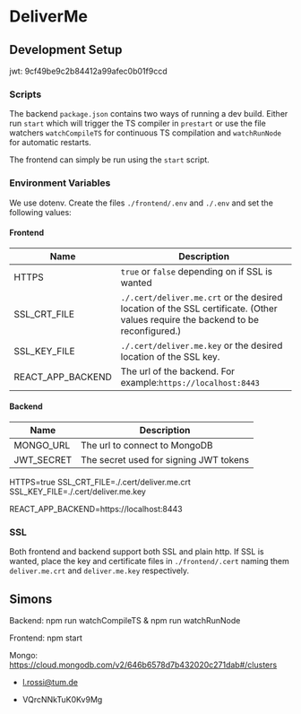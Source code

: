 # DeliverMe

## Development Setup

jwt: 9cf49be9c2b84412a99afec0b01f9ccd

### Scripts

The backend `package.json` contains two ways of running a dev build.
Either run `start` which will trigger the TS compiler in `prestart` or
use the file watchers `watchCompileTS` for continuous TS compilation and `watchRunNode`
for automatic restarts.

The frontend can simply be run using the `start` script.

### Environment Variables

We use dotenv. Create the files `./frontend/.env` and  `./.env` and set the following values:

#### Frontend

| Name              | Description                                                                                                                       |
| ----------------- | --------------------------------------------------------------------------------------------------------------------------------- |
| HTTPS             | `true` or `false` depending on if SSL is wanted                                                                               |
| SSL_CRT_FILE      | `./.cert/deliver.me.crt` or the desired location of the SSL certificate. (Other values require the backend to be reconfigured.) |
| SSL_KEY_FILE      | `./.cert/deliver.me.key` or the desired location of the SSL key.                                                                |
| REACT_APP_BACKEND | The url of the backend. For example:`https://localhost:8443 `                                                                   |

#### Backend

| Name       | Description                            |
| ---------- | -------------------------------------- |
| MONGO_URL  | The url to connect to MongoDB          |
| JWT_SECRET | The secret used for signing JWT tokens |

HTTPS=true
SSL_CRT_FILE=./.cert/deliver.me.crt
SSL_KEY_FILE=./.cert/deliver.me.key

REACT_APP_BACKEND=https://localhost:8443

### SSL

Both frontend and backend support both SSL and plain http.
If SSL is wanted, place the key and certificate files in `./frontend/.cert` naming them
`deliver.me.crt` and `deliver.me.key` respectively.

## Simons

Backend: npm run watchCompileTS & npm run watchRunNode

Frontend: npm start

Mongo: https://cloud.mongodb.com/v2/646b6578d7b432020c271dab#/clusters

- l.rossi@tum.de

- VQrcNNkTuK0Kv9Mg
